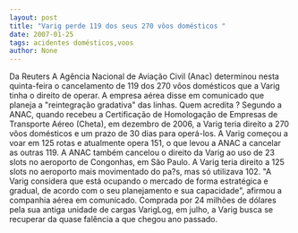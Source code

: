 ```yaml
---
layout: post
title: "Varig perde 119 dos seus 270 vôos domésticos "
date: 2007-01-25
tags: acidentes domésticos,voos
author: None
---
```

Da Reuters
A Agência Nacional de Aviação Civil (Anac) determinou nesta quinta-feira o cancelamento de 119 dos 270 vôos domésticos que a Varig tinha o direito de operar. 
A empresa aérea disse em comunicado que planeja a \"reintegração gradativa\" das linhas. 
Quem acredita ?
Segundo a ANAC, quando recebeu a Certificação de Homologação de Empresas de Transporte Aéreo (Cheta), em dezembro de 2006, a Varig teria direito a 270 vôos domésticos e um prazo de 30 dias para operá-los.
A Varig começou a voar em 125 rotas e atualmente opera 151, o que levou a ANAC a cancelar as outras 119. A ANAC também cancelou o direito da Varig ao uso de 23 slots no aeroporto de Congonhas, em São Paulo. A Varig teria direito a 125 slots no aeroporto mais movimentado do pa?s, mas só utilizava 102.
\"A Varig considera que está ocupando o mercado de forma estratégica e gradual, de acordo com o seu planejamento e sua capacidade\", afirmou a companhia aérea em comunicado.
Comprada por 24 milhões de dólares pela sua antiga unidade de cargas VarigLog, em julho, a Varig busca se recuperar da quase falência a que chegou ano passado. 